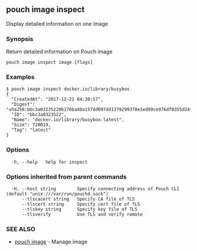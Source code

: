 ## pouch image inspect

Display detailed information on one image

### Synopsis

Return detailed information on Pouch image

```
pouch image inspect image [flags]
```

### Examples

```
$ pouch image inspect docker.io/library/busybox
{
  "CreatedAt": "2017-12-21 04:30:57",
  "Digest": "sha256:bbc3a03235220b170ba48a157dd097dd1379299370e1ed99ce976df0355d24f0",
  "ID": "bbc3a0323522",
  "Name": "docker.io/library/busybox:latest",
  "Size": 720019,
  "Tag": "latest"
}
```

### Options

```
  -h, --help   help for inspect
```

### Options inherited from parent commands

```
  -H, --host string        Specify connecting address of Pouch CLI (default "unix:///var/run/pouchd.sock")
      --tlscacert string   Specify CA file of TLS
      --tlscert string     Specify cert file of TLS
      --tlskey string      Specify key file of TLS
      --tlsverify          Use TLS and verify remote
```

### SEE ALSO

* [pouch image](pouch_image.md)	 - Manage image


